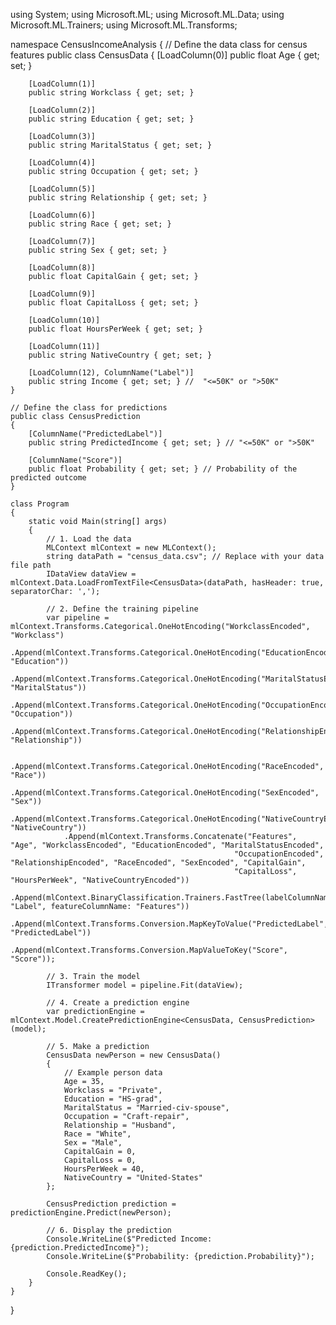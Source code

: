using System;
using Microsoft.ML;
using Microsoft.ML.Data;
using Microsoft.ML.Trainers;
using Microsoft.ML.Transforms;

namespace CensusIncomeAnalysis
{
    // Define the data class for census features
    public class CensusData
    {
        [LoadColumn(0)]
        public float Age { get; set; }

        [LoadColumn(1)]
        public string Workclass { get; set; }

        [LoadColumn(2)]
        public string Education { get; set; }

        [LoadColumn(3)]
        public string MaritalStatus { get; set; }

        [LoadColumn(4)]
        public string Occupation { get; set; }

        [LoadColumn(5)]
        public string Relationship { get; set; }

        [LoadColumn(6)]
        public string Race { get; set; }

        [LoadColumn(7)]
        public string Sex { get; set; }

        [LoadColumn(8)]
        public float CapitalGain { get; set; }

        [LoadColumn(9)]
        public float CapitalLoss { get; set; }

        [LoadColumn(10)]
        public float HoursPerWeek { get; set; }

        [LoadColumn(11)]
        public string NativeCountry { get; set; }

        [LoadColumn(12), ColumnName("Label")]
        public string Income { get; set; } //  "<=50K" or ">50K"
    }

    // Define the class for predictions
    public class CensusPrediction
    {
        [ColumnName("PredictedLabel")]
        public string PredictedIncome { get; set; } // "<=50K" or ">50K"

        [ColumnName("Score")]
        public float Probability { get; set; } // Probability of the predicted outcome
    }

    class Program
    {
        static void Main(string[] args)
        {
            // 1. Load the data
            MLContext mlContext = new MLContext();
            string dataPath = "census_data.csv"; // Replace with your data file path
            IDataView dataView = mlContext.Data.LoadFromTextFile<CensusData>(dataPath, hasHeader: true, separatorChar: ',');

            // 2. Define the training pipeline
            var pipeline = mlContext.Transforms.Categorical.OneHotEncoding("WorkclassEncoded", "Workclass")
                .Append(mlContext.Transforms.Categorical.OneHotEncoding("EducationEncoded", "Education"))
                .Append(mlContext.Transforms.Categorical.OneHotEncoding("MaritalStatusEncoded", "MaritalStatus"))
                .Append(mlContext.Transforms.Categorical.OneHotEncoding("OccupationEncoded", "Occupation"))
                .Append(mlContext.Transforms.Categorical.OneHotEncoding("RelationshipEncoded", "Relationship"))

                .Append(mlContext.Transforms.Categorical.OneHotEncoding("RaceEncoded", "Race"))
                .Append(mlContext.Transforms.Categorical.OneHotEncoding("SexEncoded", "Sex"))
                .Append(mlContext.Transforms.Categorical.OneHotEncoding("NativeCountryEncoded", "NativeCountry"))
                .Append(mlContext.Transforms.Concatenate("Features", "Age", "WorkclassEncoded", "EducationEncoded", "MaritalStatusEncoded", 
                                                      "OccupationEncoded", "RelationshipEncoded", "RaceEncoded", "SexEncoded", "CapitalGain", 
                                                      "CapitalLoss", "HoursPerWeek", "NativeCountryEncoded"))
                .Append(mlContext.BinaryClassification.Trainers.FastTree(labelColumnName: "Label", featureColumnName: "Features"))
                .Append(mlContext.Transforms.Conversion.MapKeyToValue("PredictedLabel", "PredictedLabel"))
                .Append(mlContext.Transforms.Conversion.MapValueToKey("Score", "Score"));

            // 3. Train the model
            ITransformer model = pipeline.Fit(dataView);

            // 4. Create a prediction engine
            var predictionEngine = mlContext.Model.CreatePredictionEngine<CensusData, CensusPrediction>(model);

            // 5. Make a prediction
            CensusData newPerson = new CensusData()
            {
                // Example person data
                Age = 35,
                Workclass = "Private",
                Education = "HS-grad",
                MaritalStatus = "Married-civ-spouse",
                Occupation = "Craft-repair",
                Relationship = "Husband",
                Race = "White",
                Sex = "Male",
                CapitalGain = 0,
                CapitalLoss = 0,
                HoursPerWeek = 40,
                NativeCountry = "United-States"
            };

            CensusPrediction prediction = predictionEngine.Predict(newPerson);

            // 6. Display the prediction
            Console.WriteLine($"Predicted Income: {prediction.PredictedIncome}");
            Console.WriteLine($"Probability: {prediction.Probability}");

            Console.ReadKey();
        }
    }
}
